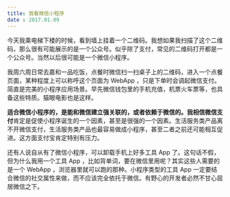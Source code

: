 ```yaml
---
title: 我看微信小程序
date : 2017.01.09
---
```


今天我乘电梯下楼的时候，看到墙上挂着一个二维码。我想如果我扫描了这个二维码，那么很有可能展示的是一个公众号。似乎除了支付，常见的二维码打开都是一个公众号。当然以后很可能是一个微信小程序。

我周六周日常去嘉和一品吃饭，点餐时微信扫一扫桌子上的二维码，进入一个点餐页面，某种程度上可以称呼这个页面为 WebApp ，只是下单时会调起微信支付。简直是完美的小程序应用场景。早先微信钱包里的手机充值，机票火车票等，也具备这些特质。猫眼电影也是这样。

**适合微信小程序的，是能和微信建立强关联的，或者依赖于微信的。**我相信**微信支付**肯定是促使小程序诞生的一个因素，甚至是很强的一个因素。生活服务类产品离不开微信支付，生活服务类产品也最容易做成小程序，甚至二者之前还可能相互促进。这方面支付宝肯定特别有压力。

还有人说自从有了微信小程序，可以卸载手机上好多工具 App 了。这句话不假，但为什么我用一个工具 App ，比如背单词，要在微信里用呢？其实这些人需要的是一个 WebApp ，浏览器里就可以跑的那种。小程序类型的工具 App 一定要结合微信的社交属性来做，而不应该完全依托于微信。有野心的开发者必然不甘心屈居微信之下。
